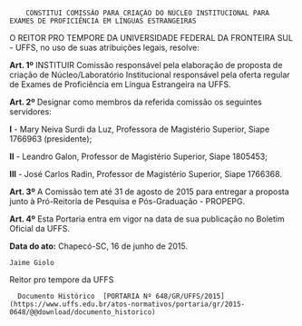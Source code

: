         CONSTITUI COMISSÃO PARA CRIAÇÃO DO NÚCLEO INSTITUCIONAL PARA EXAMES DE PROFICIÊNCIA EM LÍNGUAS ESTRANGEIRAS  

O REITOR PRO TEMPORE DA UNIVERSIDADE FEDERAL DA FRONTEIRA SUL - UFFS, no uso de suas atribuições legais, resolve:

 **Art. 1º** INSTITUIR Comissão responsável pela elaboração de proposta de criação de Núcleo/Laboratório Institucional responsável pela oferta regular de Exames de Proficiência em Língua Estrangeira na UFFS.

 **Art. 2º** Designar como membros da referida comissão os seguintes servidores:

 **I** - Mary Neiva Surdi da Luz, Professora de Magistério Superior, Siape 1766963 (presidente);

 **II** - Leandro Galon, Professor de Magistério Superior, Siape 1805453;

 **III** - José Carlos Radin, Professor de Magistério Superior, Siape 1766368.

 **Art. 3º** A Comissão tem até 31 de agosto de 2015 para entregar a proposta junto à Pró-Reitoria de Pesquisa e Pós-Graduação - PROPEPG.

 **Art. 4º** Esta Portaria entra em vigor na data de sua publicação no Boletim Oficial da UFFS.

  

   **Data do ato:** Chapecó-SC, 16 de junho de 2015.   
 

    Jaime Giolo   
 Reitor pro tempore da UFFS 

      Documento Histórico  [PORTARIA Nº 648/GR/UFFS/2015](https://www.uffs.edu.br/atos-normativos/portaria/gr/2015-0648/@@download/documento_historico)     
      